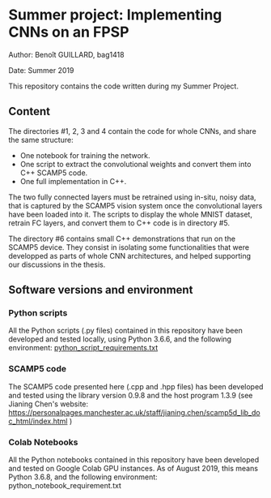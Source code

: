 # Summer project: Implementing CNNs on an FPSP
Author: Benoît GUILLARD, bag1418

Date: Summer 2019

This repository contains the code written during my Summer Project.

## Content
The directories #1, 2, 3 and 4 contain the code for whole CNNs, and share the same structure:
 * One notebook for training the network.
 * One script to extract the convolutional weights and convert them into C++ SCAMP5 code.
 * One full implementation in C++.

The two fully connected layers must be retrained using in-situ, noisy data, that is captured by the SCAMP5 vision system once the convolutional layers have been loaded into it. The scripts to display the whole MNIST dataset, retrain FC layers, and convert them to C++ code is in directory #5.

The directory #6 contains small C++ demonstrations that run on the SCAMP5 device. They consist in isolating some functionalities that were developped as parts of whole CNN architectures, and helped supporting our discussions in the thesis.

## Software versions and environment
### Python scripts
All the Python scripts (.py files) contained in this repository have been developed and tested locally, using Python 3.6.6, and the following environment: [python_script_requirements.txt](/python_script_requirements.txt)

### SCAMP5 code
The SCAMP5 code presented here (.cpp and .hpp files) has been developed and tested using the library version 0.9.8 and the host program 1.3.9 (see Jianing Chen's website: https://personalpages.manchester.ac.uk/staff/jianing.chen/scamp5d_lib_doc_html/index.html  )

### Colab Notebooks
All the Python notebooks contained in this repository have been developed and tested on Google Colab GPU instances. As of August 2019, this means Python 3.6.8, and the following environment: python_notebook_requirement.txt


